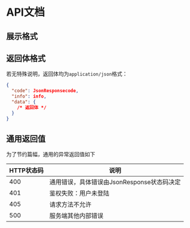 # API文档

## 展示格式

## 返回体格式

若无特殊说明，返回体均为`application/json`格式：

```json
{
  "code": JsonResponsecode,
  "info": info,
  "data": {
    /* 返回体 */
  }
}
```

## 通用返回值

为了节约篇幅，通用的异常返回值如下

| HTTP状态码 | 说明                                       |
| ---------- | ------------------------------------------ |
| 400        | 通用错误，具体错误由JsonResponse状态码决定 |
| 401        | 鉴权失败：用户未登陆                       |
| 405        | 请求方法不允许                             |
| 500        | 服务端其他内部错误                         |